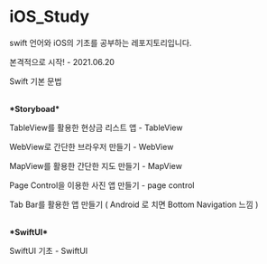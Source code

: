# iOS_Study
swift 언어와 iOS의 기초를 공부하는 레포지토리입니다.

본격적으로 시작! - 2021.06.20

Swift 기본 문법

<br/>
<b>*Storyboad*</b>

TableView를 활용한 현상금 리스트 앱 - TableView

WebView로 간단한 브라우저 만들기 - WebView

MapView를 활용한 간단한 지도 만들기 - MapView

Page Control을 이용한 사진 앱 만들기 - page control

Tab Bar를 활용한 앱 만들기 ( Android 로 치면 Bottom Navigation 느낌 )

<br/>
<b>*SwiftUI*</b>

SwiftUI 기초 - SwiftUI
